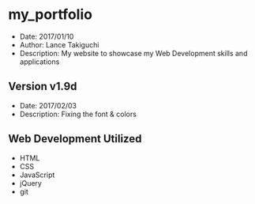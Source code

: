 # my_portfolio
* Date: 2017/01/10
* Author: Lance Takiguchi
* Description: My website to showcase my Web Development skills and applications

## Version v1.9d
* Date: 2017/02/03
* Description: Fixing the font & colors

## Web Development Utilized 
* HTML
* CSS
* JavaScript
* jQuery
* git
